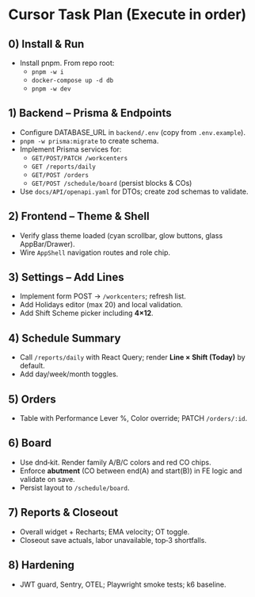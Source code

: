 # Cursor Task Plan (Execute in order)

## 0) Install & Run
- Install pnpm. From repo root:
  - `pnpm -w i`
  - `docker-compose up -d db`
  - `pnpm -w dev`

## 1) Backend – Prisma & Endpoints
- Configure DATABASE_URL in `backend/.env` (copy from `.env.example`).
- `pnpm -w prisma:migrate` to create schema.
- Implement Prisma services for:
  - `GET/POST/PATCH /workcenters`
  - `GET /reports/daily`
  - `GET/POST /orders`
  - `GET/POST /schedule/board` (persist blocks & COs)
- Use `docs/API/openapi.yaml` for DTOs; create zod schemas to validate.

## 2) Frontend – Theme & Shell
- Verify glass theme loaded (cyan scrollbar, glow buttons, glass AppBar/Drawer).
- Wire `AppShell` navigation routes and role chip.

## 3) Settings – Add Lines
- Implement form POST → `/workcenters`; refresh list.
- Add Holidays editor (max 20) and local validation.
- Add Shift Scheme picker including **4×12**.

## 4) Schedule Summary
- Call `/reports/daily` with React Query; render **Line × Shift (Today)** by default.
- Add day/week/month toggles.

## 5) Orders
- Table with Performance Lever %, Color override; PATCH `/orders/:id`.

## 6) Board
- Use dnd‑kit. Render family A/B/C colors and red CO chips.
- Enforce **abutment** (CO between end(A) and start(B)) in FE logic and validate on save.
- Persist layout to `/schedule/board`.

## 7) Reports & Closeout
- Overall widget + Recharts; EMA velocity; OT toggle.
- Closeout save actuals, labor unavailable, top‑3 shortfalls.

## 8) Hardening
- JWT guard, Sentry, OTEL; Playwright smoke tests; k6 baseline.
